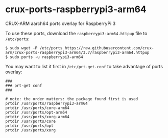 # crux-ports-raspberrypi3-arm64

CRUX-ARM aarch64 ports overlay for RaspberryPi 3

To use these ports, download the `raspberrypi3-arm64.httpup` file to `/etc/ports`:
```
$ sudo wget -P /etc/ports https://raw.githubusercontent.com/crux-arm/crux-ports-raspberrypi3-arm64/3.7/raspberrypi3-arm64.httpup
$ sudo ports -u raspberrypi3-arm64
```

You may want to list it first in `/etc/prt-get.conf` to take advantage of ports overlay:
```
###
### prt-get conf
###

# note: the order matters: the package found first is used
prtdir /usr/ports/raspberrypi3-arm64
prtdir /usr/ports/core-arm64
prtdir /usr/ports/opt-arm64
prtdir /usr/ports/xorg-arm64
prtdir /usr/ports/core
prtdir /usr/ports/opt
prtdir /usr/ports/xorg
```

